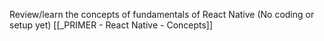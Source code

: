 Review/learn the concepts of fundamentals of React Native (No coding or setup yet)
[[_PRIMER - React Native - Concepts]]
